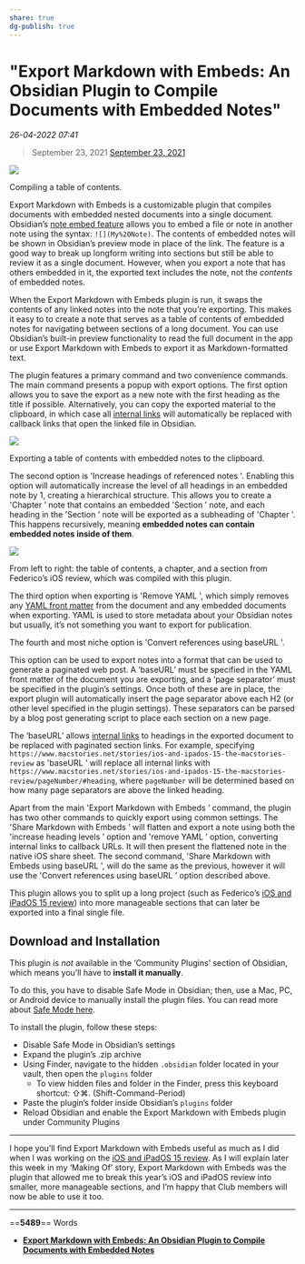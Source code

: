 ```yaml
---
share: true
dg-publish: true
---
```

# "Export Markdown with Embeds: An Obsidian Plugin to Compile Documents with Embedded Notes"

*26-04-2022 07:41* 

> September 23, 2021
[September 23, 2021](https://club.macstories.net/posts/export-markdown-with-embeds)

![](https://cdn.macstories.net/ivborw0kggoaaaansuheugaac50aaajwcayaaaakgq9xaaaacxbiwxmaaastaaaleweampwyaaam-1632330072263.png)

Compiling a table of contents.

Export Markdown with Embeds is a customizable plugin that compiles documents with embedded nested documents into a single document. Obsidian’s [note embed feature](https://help.obsidian.md/How+to/Embed+files) allows you to embed a file or note in another note using the syntax: `![](My%20Note)`. The contents of embedded notes will be shown in Obsidian’s preview mode in place of the link. The feature is a good way to break up longform writing into sections but still be able to review it as a single document. However, when you export a note that has others embedded in it, the exported text includes the note, not the *contents* of embedded notes.

When the Export Markdown with Embeds plugin is run, it swaps the contents of any linked notes into the note that you’re exporting. This makes it easy to to create a note that serves as a table of contents of embedded notes for navigating between sections of a long document. You can use Obsidian’s built-in preview functionality to read the full document in the app or use Export Markdown with Embeds to export it as Markdown-formatted text.

The plugin features a primary command and two convenience commands. The main command presents a popup with export options. The first option allows you to save the export as a new note with the first heading as the title if possible. Alternatively, you can copy the exported material to the clipboard, in which case all [internal links](https://help.obsidian.md/How+to/Internal+link) will automatically be replaced with callback links that open the linked file in Obsidian.

![](https://cdn.macstories.net/image-1632357427005.png)

Exporting a table of contents with embedded notes to the clipboard.

The second option is 'Increase headings of referenced notes '. Enabling this option will automatically increase the level of all headings in an embedded note by 1, creating a hierarchical structure. This allows you to create a 'Chapter ’ note that contains an embedded 'Section ’ note, and each heading in the 'Section ’ note will be exported as a subheading of 'Chapter '. This happens recursively, meaning **embedded notes can contain embedded notes inside of them**.

![](https://cdn.macstories.net/image-1632357233337.png)

From left to right: the table of contents, a chapter, and a section from Federico’s iOS review, which was compiled with this plugin.

The third option when exporting is 'Remove YAML ', which simply removes any [YAML front matter](https://help.obsidian.md/Advanced+topics/YAML+front+matter) from the document and any embedded documents when exporting. YAML is used to store metadata about your Obsidian notes but usually, it’s not something you want to export for publication.

The fourth and most niche option is 'Convert references using baseURL '.

This option can be used to export notes into a format that can be used to generate a paginated web post. A ‘baseURL’ must be specified in the YAML front matter of the document you are exporting, and a ‘page separator’ must be specified in the plugin’s settings. Once both of these are in place, the export plugin will automatically insert the page separator above each H2 (or other level specified in the plugin settings). These separators can be parsed by a blog post generating script to place each section on a new page.

The ‘baseURL’ allows [internal links](https://help.obsidian.md/How+to/Internal+link) to headings in the exported document to be replaced with paginated section links. For example, specifying `https://www.macstories.net/stories/ios-and-ipados-15-the-macstories-review` as 'baseURL ’ will replace all internal links with `https://www.macstories.net/stories/ios-and-ipados-15-the-macstories-review/pageNumber/#heading`, where `pageNumber` will be determined based on how many page separators are above the linked heading.

Apart from the main 'Export Markdown with Embeds ’ command, the plugin has two other commands to quickly export using common settings. The 'Share Markdown with Embeds ’ will flatten and export a note using both the 'increase heading levels ’ option and 'remove YAML ’ option, converting internal links to callback URLs. It will then present the flattened note in the native iOS share sheet. The second command, 'Share Markdown with Embeds using baseURL ', will do the same as the previous, however it will use the 'Convert references using baseURL ’ option described above.

This plugin allows you to split up a long project (such as Federico’s [iOS and iPadOS 15 review](https://www.macstories.net/stories/ios-and-ipados-15-the-macstories-review/)) into more manageable sections that can later be exported into a final single file.

## Download and Installation

This plugin is *not* available in the ‘Community Plugins’ section of Obsidian, which means you’ll have to **install it manually**.

To do this, you have to disable Safe Mode in Obsidian; then, use a Mac, PC, or Android device to manually install the plugin files. You can read more about [Safe Mode here](https://help.obsidian.md/Advanced+topics/Third-party+plugins).

To install the plugin, follow these steps:

-   Disable Safe Mode in Obsidian’s settings
-   Expand the plugin’s .zip archive
-   Using Finder, navigate to the hidden `.obsidian` folder located in your vault, then open the `plugins` folder
    -   To view hidden files and folder in the Finder, press this keyboard shortcut: ⇧⌘. (Shift-Command-Period)
-   Paste the plugin’s folder inside Obsidian’s `plugins` folder
-   Reload Obsidian and enable the Export Markdown with Embeds plugin under Community Plugins

***

I hope you’ll find Export Markdown with Embeds useful as much as I did when I was working on the [iOS and iPadOS 15 review](https://www.macstories.net/stories/ios-and-ipados-15-the-macstories-review/). As I will explain later this week in my ‘Making Of’ story, Export Markdown with Embeds was the plugin that allowed me to break this year’s iOS and iPadOS review into smaller, more manageable sections, and I’m happy that Club members will now be able to use it too.
***

==**5489**== Words

- **[Export Markdown with Embeds: An Obsidian Plugin to Compile Documents with Embedded Notes](https://club.macstories.net/posts/export-markdown-with-embeds)**